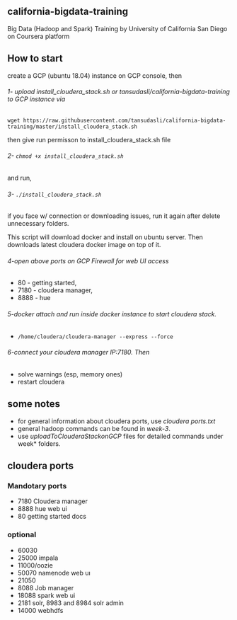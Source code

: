 ## california-bigdata-training
Big Data (Hadoop and Spark) Training by University of California San Diego on Coursera platform

## How to start
create a GCP (ubuntu 18.04) instance on GCP console, then 
###### 1- upload *install_cloudera_stack.sh* or *tansudasli/california-bigdata-training* to GCP instance via
`wget https://raw.githubusercontent.com/tansudasli/california-bigdata-training/master/install_cloudera_stack.sh`


then give run permisson to install_cloudera_stack.sh file
###### 2- `chmod +x install_cloudera_stack.sh` 
and run, 
###### 3- `./install_cloudera_stack.sh` 

if you face w/ connection or downloading issues, run it again after delete unnecessary folders.

This script will download docker and install on ubuntu server. Then downloads latest cloudera docker image on top of it.

###### 4-open above ports on GCP Firewall for web UI access
* 80 - getting started, 
* 7180 - cloudera manager, 
* 8888 - hue

###### 5-docker attach and run inside docker instance to start cloudera stack.
* `/home/cloudera/cloudera-manager --express --force`

###### 6-connect your cloudera manager IP:7180. Then 
* solve warnings (esp, memory ones)
* restart cloudera

## some notes
* for general information about cloudera ports, use *cloudera ports.txt* 
* general hadoop commands can be found in *week-3*. 
* use *uploadToClouderaStackonGCP* files for detailed commands under week* folders.

## cloudera ports
### Mandotary ports
* 7180 Cloudera manager
* 8888 hue web ui
* 80 getting started docs

### optional
* 60030
* 25000 impala
* 11000/oozie
* 50070 namenode web uı
* 21050
* 8088 Job manager
* 18088 spark web ui
* 2181 solr, 8983 and 8984 solr admin
* 14000 webhdfs

